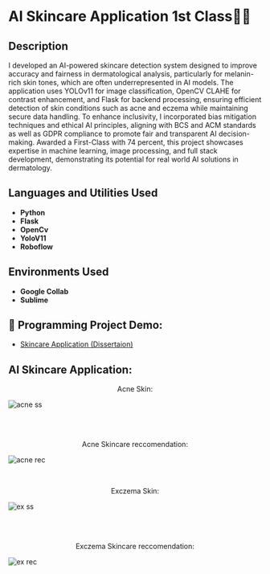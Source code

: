 <h1>AI Skincare Application 1st Class🔬🧴</h1>

<h2>Description</h2>
I developed an AI-powered skincare detection system designed to improve accuracy and fairness in dermatological analysis, particularly for melanin-rich skin tones, which are often underrepresented in AI models. The application uses YOLOv11 for image classification, OpenCV CLAHE for contrast enhancement, and Flask for backend processing, ensuring efficient detection of skin conditions such as acne and eczema while maintaining secure data handling. To enhance inclusivity, I incorporated bias mitigation techniques and ethical AI principles, aligning with BCS and ACM standards as well as GDPR compliance to promote fair and transparent AI decision-making. Awarded a First-Class with 74 percent, this project showcases expertise in machine learning, image processing, and full stack development, demonstrating its potential for real world AI solutions in dermatology.  
<br/>


<h2>Languages and Utilities Used</h2>

- <b>Python</b> 
- <b>Flask</b>
- <b>OpenCv</b>
- <b>YoloV11</b>
- <b>Roboflow</b>

<h2>Environments Used </h2>

- <b>Google Collab</b>
- <b>Sublime</b>

<h2>🎥 Programming Project Demo:</h2>

  - [Skincare Application (Dissertaion)](https://youtu.be/WUEDiSRAwGw)

<h2>AI Skincare Application:</h2>

<p align="center">
Acne Skin:<br />
  
![acne ss](https://github.com/user-attachments/assets/9fa9e047-7a50-41d3-b8ba-50802ef4921d)

<br />
<br/>
<p align="center">
Acne Skincare reccomendation: <br/> 
  
![acne rec](https://github.com/user-attachments/assets/75a84178-c89c-43a1-a990-87ad4c47300b)

<br />
<p align="center">
Exczema Skin: <br/>

![ex ss](https://github.com/user-attachments/assets/12ee14d5-65d1-48e1-9039-8e5a80db3d1c)

<br />
<br />
<p align="center">
Exczema Skincare reccomendation:  <br/>

![ex rec](https://github.com/user-attachments/assets/e6cb3adc-c773-4ff3-b69c-1c28bcc3114c)

<br />
<br />
